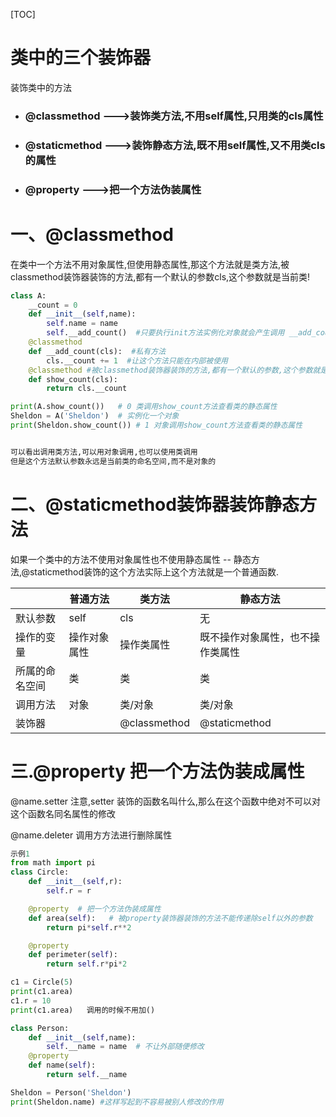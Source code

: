 [TOC]

# 类中的三个装饰器

装饰类中的方法

- ### @classmethod    --->装饰类方法,不用self属性,只用类的cls属性

- ### @staticmethod    --->装饰静态方法,既不用self属性,又不用类cls的属性

- ### @property           --->把一个方法伪装属性

# 一、@classmethod 

在类中一个方法不用对象属性,但使用静态属性,那这个方法就是类方法,被classmethod装饰器装饰的方法,都有一个默认的参数cls,这个参数就是当前类!

```python
class A:
    __count = 0
    def __init__(self,name):
        self.name = name
        self.__add_count()  #只要执行init方法实例化对象就会产生调用 __add_count(),从而对静态属性__count操作
    @classmethod
    def __add_count(cls):  #私有方法
        cls.__count += 1  #让这个方法只能在内部被使用
    @classmethod #被classmethod装饰器装饰的方法,都有一个默认的参数,这个参数就是当前类
    def show_count(cls):
        return cls.__count

print(A.show_count())   # 0 类调用show_count方法查看类的静态属性
Sheldon = A('Sheldon')  # 实例化一个对象
print(Sheldon.show_count()) # 1 对象调用show_count方法查看类的静态属性


可以看出调用类方法,可以用对象调用,也可以使用类调用
但是这个方法默认参数永远是当前类的命名空间,而不是对象的
```

# 二、@staticmethod装饰器装饰静态方法

  如果一个类中的方法不使用对象属性也不使用静态属性 -- 静态方法,@staticmethod装饰的这个方法实际上这个方法就是一个普通函数.

|                | 普通方法     | 类方法       | 静态方法                         |
| -------------- | ------------ | ------------ | -------------------------------- |
| 默认参数       | self         | cls          | 无                               |
| 操作的变量     | 操作对象属性 | 操作类属性   | 既不操作对象属性，也不操作类属性 |
| 所属的命名空间 | 类           | 类           | 类                               |
| 调用方法       | 对象         | 类/对象      | 类/对象                          |
| 装饰器         |              | @classmethod | @staticmethod                    |

# 三.@property 把一个方法伪装成属性

@name.setter   注意,setter 装饰的函数名叫什么,那么在这个函数中绝对不可以对这个函数名同名属性的修改

@name.deleter  调用方方法进行删除属性

```python
示例1
from math import pi
class Circle:
    def __init__(self,r):
        self.r = r

    @property  # 把一个方法伪装成属性 
    def area(self):   # 被property装饰器装饰的方法不能传递除self以外的参数
        return pi*self.r**2

    @property
    def perimeter(self):
        return self.r*pi*2

c1 = Circle(5)
print(c1.area)
c1.r = 10
print(c1.area)   调用的时候不用加()
```

```python
class Person:
    def __init__(self,name):
        self.__name = name  # 不让外部随便修改
    @property
    def name(self):
        return self.__name

Sheldon = Person('Sheldon')
print(Sheldon.name) #这样写起到不容易被别人修改的作用
```

